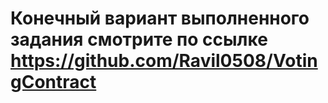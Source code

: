 # Конечный вариант выполненного задания смотрите по ссылке https://github.com/Ravil0508/VotingContract
